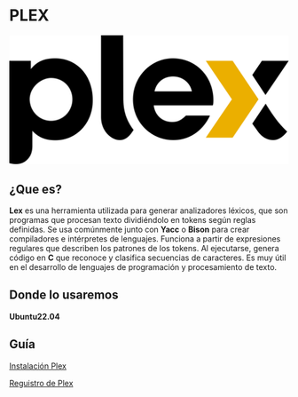 # PLEX

![PLEX](img/Plex_logo_2022.svg.png)

## ¿Que es? 
**Lex** es una herramienta utilizada para generar analizadores léxicos, que son programas que procesan texto dividiéndolo en tokens según reglas definidas. Se usa comúnmente junto con **Yacc** o **Bison** para crear compiladores e intérpretes de lenguajes. Funciona a partir de expresiones regulares que describen los patrones de los tokens. Al ejecutarse, genera código en **C** que reconoce y clasifica secuencias de caracteres. Es muy útil en el desarrollo de lenguajes de programación y procesamiento de texto.

## Donde lo usaremos 
**Ubuntu22.04**

## Guía
[Instalación Plex](guia_instalacion.md)

[Reguistro de Plex](guia_registro.md)
